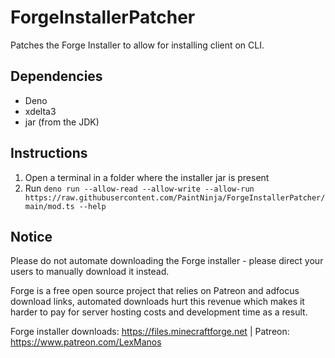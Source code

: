 # ForgeInstallerPatcher
Patches the Forge Installer to allow for installing client on CLI.

## Dependencies
- Deno
- xdelta3
- jar (from the JDK)

## Instructions
1. Open a terminal in a folder where the installer jar is present
3. Run `deno run --allow-read --allow-write --allow-run https://raw.githubusercontent.com/PaintNinja/ForgeInstallerPatcher/main/mod.ts --help`

## Notice
Please do not automate downloading the Forge installer - please direct your users to manually download it instead.

Forge is a free open source project that relies on Patreon and adfocus download links, automated downloads hurt
this revenue which makes it harder to pay for server hosting costs and development time as a result.

Forge installer downloads: https://files.minecraftforge.net | Patreon: https://www.patreon.com/LexManos
